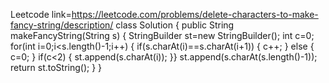 Leetcode link=https://leetcode.com/problems/delete-characters-to-make-fancy-string/description/
class Solution {
    public String makeFancyString(String s) {
        StringBuilder st=new StringBuilder();
        int c=0;
       for(int i=0;i<s.length()-1;i++)
       {
        if(s.charAt(i)==s.charAt(i+1))
        {
            c++;
        }
        else
        {
            c=0;
        }
        if(c<2)
        {
            st.append(s.charAt(i));
        }}
        st.append(s.charAt(s.length()-1));
       return st.toString();
    }
}
